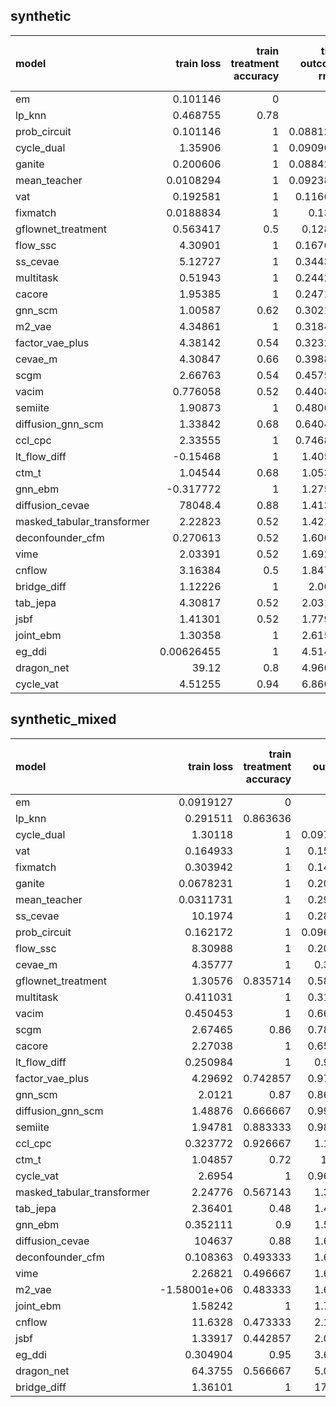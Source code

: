 ## synthetic

| model                      |     train loss |   train treatment accuracy |   train outcome rmse |   train outcome rmse labelled |   train outcome rmse unlabelled |       val loss |   val treatment accuracy |   val outcome rmse |   val outcome rmse labelled |   val outcome rmse unlabelled |
|:---------------------------|---------------:|---------------------------:|---------------------:|------------------------------:|--------------------------------:|---------------:|-------------------------:|-------------------:|----------------------------:|------------------------------:|
| em                         |     0.101146   |                       0    |            0         |                     0         |                               0 |     0.112136   |                     0    |           0        |                    0        |                             0 |
| lp_knn                     |     0.468755   |                       0.78 |            0         |                     0         |                               0 |     3.39246    |                     0.46 |           0        |                    0        |                             0 |
| prob_circuit               |     0.101146   |                       1    |            0.0881254 |                     0.0881254 |                               0 |     0.112136   |                     1    |           0.11587  |                    0.11587  |                             0 |
| cycle_dual                 |     1.35906    |                       1    |            0.0909048 |                     0.0909048 |                               0 |     1.99212    |                     1    |           0.131359 |                    0.131359 |                             0 |
| ganite                     |     0.200606   |                       1    |            0.0884233 |                     0.0884233 |                               0 |     0.211381   |                     1    |           0.157235 |                    0.157235 |                             0 |
| mean_teacher               |     0.0108294  |                       1    |            0.0923803 |                     0.0923803 |                               0 |     0.0313165  |                     1    |           0.158971 |                    0.158971 |                             0 |
| vat                        |     0.192581   |                       1    |            0.116651  |                     0.116651  |                               0 |     0.226196   |                     1    |           0.162786 |                    0.162786 |                             0 |
| fixmatch                   |     0.0188834  |                       1    |            0.1341    |                     0.1341    |                               0 |     0.0297268  |                     1    |           0.164406 |                    0.164406 |                             0 |
| gflownet_treatment         |     0.563417   |                       0.5  |            0.12896   |                     0.12896   |                               0 |     7.65541    |                     0.56 |           0.168671 |                    0.168671 |                             0 |
| flow_ssc                   |     4.30901    |                       1    |            0.167672  |                     0.167672  |                               0 |     4.93785    |                     0.94 |           0.182809 |                    0.182809 |                             0 |
| ss_cevae                   |     5.12727    |                       1    |            0.344344  |                     0.344344  |                               0 |     5.2152     |                     1    |           0.288583 |                    0.288583 |                             0 |
| multitask                  |     0.51943    |                       1    |            0.244243  |                     0.244243  |                               0 |     0.727694   |                     1    |           0.306521 |                    0.306521 |                             0 |
| cacore                     |     1.95385    |                       1    |            0.247174  |                     0.247174  |                               0 |     1.96731    |                     0.98 |           0.332459 |                    0.332459 |                             0 |
| gnn_scm                    |     1.00587    |                       0.62 |            0.302146  |                     0.302146  |                               0 |     1.41004    |                     0.5  |           0.335434 |                    0.335434 |                             0 |
| m2_vae                     |     4.34861    |                       1    |            0.318408  |                     0.318408  |                               0 |     4.72083    |                     1    |           0.352498 |                    0.352498 |                             0 |
| factor_vae_plus            |     4.38142    |                       0.54 |            0.323238  |                     0.323238  |                               0 |     4.78221    |                     0.5  |           0.360878 |                    0.360878 |                             0 |
| cevae_m                    |     4.30847    |                       0.66 |            0.398865  |                     0.398865  |                               0 |     4.94836    |                     0.64 |           0.385673 |                    0.385673 |                             0 |
| scgm                       |     2.66763    |                       0.54 |            0.457594  |                     0.457594  |                               0 |     3.41748    |                     0.58 |           0.44601  |                    0.44601  |                             0 |
| vacim                      |     0.776058   |                       0.52 |            0.440836  |                     0.440836  |                               0 |     0.966514   |                     0.56 |           0.463671 |                    0.463671 |                             0 |
| semiite                    |     1.90873    |                       1    |            0.480623  |                     0.480623  |                               0 |     2.44281    |                     0.9  |           0.559999 |                    0.559999 |                             0 |
| diffusion_gnn_scm          |     1.33842    |                       0.68 |            0.640465  |                     0.640465  |                               0 |     2.09578    |                     0.36 |           0.787206 |                    0.787206 |                             0 |
| ccl_cpc                    |     2.33555    |                       1    |            0.746856  |                     0.746856  |                               0 |     3.5384     |                     0.98 |           0.895158 |                    0.895158 |                             0 |
| lt_flow_diff               |    -0.15468    |                       1    |            1.40569   |                     1.40569   |                               0 |     0.133657   |                     1    |           0.963651 |                    0.963651 |                             0 |
| ctm_t                      |     1.04544    |                       0.68 |            1.05369   |                     1.05369   |                               0 |     1.45219    |                     0.7  |           1.22051  |                    1.22051  |                             0 |
| gnn_ebm                    |    -0.317772   |                       1    |            1.27544   |                     1.27544   |                               0 |     0.24592    |                     1    |           1.3256   |                    1.3256   |                             0 |
| diffusion_cevae            | 78048.4        |                       0.88 |            1.41304   |                     1.41304   |                               0 | 61797          |                     0.86 |           1.58831  |                    1.58831  |                             0 |
| masked_tabular_transformer |     2.22823    |                       0.52 |            1.42194   |                     1.42194   |                               0 |     3.59288    |                     0.56 |           1.68143  |                    1.68143  |                             0 |
| deconfounder_cfm           |     0.270613   |                       0.52 |            1.60624   |                     1.60624   |                               0 |     0.25453    |                     0.56 |           1.79697  |                    1.79697  |                             0 |
| vime                       |     2.03391    |                       0.52 |            1.69203   |                     1.69203   |                               0 |     3.06301    |                     0.56 |           1.88593  |                    1.88593  |                             0 |
| cnflow                     |     3.16384    |                       0.5  |            1.84705   |                     1.84705   |                               0 |     3.50444    |                     0.54 |           1.99863  |                    1.99863  |                             0 |
| bridge_diff                |     1.12226    |                       1    |            2.0632    |                     2.0632    |                               0 |     0.692943   |                     1    |           2.09474  |                    2.09474  |                             0 |
| tab_jepa                   |     4.30817    |                       0.52 |            2.03187   |                     2.03187   |                               0 |     4.93867    |                     0.56 |           2.20572  |                    2.20572  |                             0 |
| jsbf                       |     1.41301    |                       0.52 |            1.77991   |                     1.77991   |                               0 |     1.46801    |                     0.56 |           2.25996  |                    2.25996  |                             0 |
| joint_ebm                  |     1.30358    |                       1    |            2.61517   |                     2.61517   |                               0 |     1.43052    |                     1    |           2.69389  |                    2.69389  |                             0 |
| eg_ddi                     |     0.00626455 |                       1    |            4.51406   |                     4.51406   |                               0 |     0.00607473 |                     1    |           4.58031  |                    4.58031  |                             0 |
| dragon_net                 |    39.12       |                       0.8  |            4.96012   |                     4.96012   |                               0 |    40.3681     |                     0.72 |           4.7996   |                    4.7996   |                             0 |
| cycle_vat                  |     4.51255    |                       0.94 |            6.86091   |                     6.86091   |                               0 |     5.37069    |                     0.92 |           7.83358  |                    7.83358  |                             0 |

## synthetic_mixed

| model                      |       train loss |   train treatment accuracy |   train outcome rmse |   train outcome rmse labelled |   train outcome rmse unlabelled |        val loss |   val treatment accuracy |   val outcome rmse |   val outcome rmse labelled |   val outcome rmse unlabelled |
|:---------------------------|-----------------:|---------------------------:|---------------------:|------------------------------:|--------------------------------:|----------------:|-------------------------:|-------------------:|----------------------------:|------------------------------:|
| em                         |      0.0919127   |                   0        |            0         |                     0         |                        0        |     0.104631    |                 0        |           0        |                    0        |                      0        |
| lp_knn                     |      0.291511    |                   0.863636 |            0         |                     0         |                        0        |   nan           |                 0.56     |           0        |                    0        |                      0        |
| cycle_dual                 |      1.30118     |                   1        |            0.0974897 |                     0.0755619 |                        0.108373 |     2.02759     |                 1        |           0.125667 |                    0.116016 |                      0.124668 |
| vat                        |      0.164933    |                   1        |            0.154958  |                     0.107158  |                        0.179364 |     0.234889    |                 0.9      |           0.143973 |                    0.138524 |                      0.12922  |
| fixmatch                   |      0.303942    |                   1        |            0.147607  |                     0.102672  |                        0.15928  |     0.856154    |                 1        |           0.189735 |                    0.189423 |                      0.187018 |
| ganite                     |      0.0678231   |                   1        |            0.200592  |                     0.0650317 |                        0.260298 |     0.0962313   |                 1        |           0.201149 |                    0.188244 |                      0.199537 |
| mean_teacher               |      0.0311731   |                   1        |            0.296886  |                     0.148503  |                        0.340065 |     0.120838    |                 0.95     |           0.212444 |                    0.187554 |                      0.22487  |
| ss_cevae                   |     10.1974      |                   1        |            0.281937  |                     0.290141  |                        0.256798 |    10.4937      |                 1        |           0.26008  |                    0.246299 |                      0.274405 |
| prob_circuit               |      0.162172    |                   1        |            0.0960416 |                     0.0834167 |                        0.104901 |     0.20415     |                 0.96     |           0.277821 |                    0.138124 |                      0.367819 |
| flow_ssc                   |      8.30988     |                   1        |            0.206747  |                     0.214239  |                        0.198738 |     9.6202      |                 0.921429 |           0.319574 |                    0.253649 |                      0.30561  |
| cevae_m                    |      4.35777     |                   1        |            0.36562   |                     0.34694   |                        0.3881   |     4.87243     |                 1        |           0.403826 |                    0.37792  |                      0.409844 |
| gflownet_treatment         |      1.30576     |                   0.835714 |            0.582963  |                     0.159205  |                        0.802756 |    27.8919      |                 0.742857 |           0.438925 |                    0.269059 |                      0.510166 |
| multitask                  |      0.411031    |                   1        |            0.312033  |                     0.165848  |                        0.385605 |     0.856722    |                 1        |           0.454633 |                    0.402462 |                      0.451932 |
| vacim                      |      0.450453    |                   1        |            0.669653  |                     0.701056  |                        0.641311 |     0.677875    |                 1        |           0.708147 |                    0.733663 |                      0.6861   |
| scgm                       |      2.67465     |                   0.86     |            0.788709  |                     0.665207  |                        0.859684 |     3.90474     |                 0.692857 |           0.863699 |                    0.631899 |                      1.06132  |
| cacore                     |      2.27038     |                   1        |            0.653236  |                     0.370214  |                        0.785471 |     3.05227     |                 0.764286 |           0.870728 |                    0.71532  |                      1.02652  |
| lt_flow_diff               |      0.250984    |                   1        |            0.94012   |                     0.76863   |                        1.02654  |     0.369381    |                 1        |           0.93769  |                    0.963211 |                      0.813016 |
| factor_vae_plus            |      4.29692     |                   0.742857 |            0.970491  |                     0.384184  |                        1.2626   |     4.79937     |                 0.509524 |           1.03905  |                    0.506516 |                      1.35611  |
| gnn_scm                    |      2.0121      |                   0.87     |            0.860603  |                     0.590356  |                        1.04486  |     3.60711     |                 0.52381  |           1.08785  |                    0.781551 |                      1.33663  |
| diffusion_gnn_scm          |      1.48876     |                   0.666667 |            0.993897  |                     0.763022  |                        1.12471  |     2.71966     |                 0.597619 |           1.19531  |                    1.0332   |                      1.36923  |
| semiite                    |      1.94781     |                   0.883333 |            0.987958  |                     0.520979  |                        1.25389  |     5.51789     |                 0.764286 |           1.30837  |                    1.09791  |                      1.48275  |
| ccl_cpc                    |      0.323772    |                   0.926667 |            1.14485   |                     1.13597   |                        1.12779  |     0.509077    |                 0.802381 |           1.34334  |                    1.45525  |                      1.23411  |
| ctm_t                      |      1.04857     |                   0.72     |            1.2748    |                     1.32336   |                        1.23878  |     1.35875     |                 0.685714 |           1.43626  |                    1.42807  |                      1.45585  |
| cycle_vat                  |      2.6954      |                   1        |            0.968522  |                     0.688747  |                        1.0966   |     4.54965     |                 1        |           1.45532  |                    1.25496  |                      1.66062  |
| masked_tabular_transformer |      2.24776     |                   0.567143 |            1.38183   |                     1.35795   |                        1.36245  |     3.76415     |                 0.597619 |           1.64113  |                    1.68624  |                      1.57327  |
| tab_jepa                   |      2.36401     |                   0.48     |            1.43824   |                     1.43963   |                        1.373    |     3.41962     |                 0.597619 |           1.69979  |                    1.75836  |                      1.62424  |
| gnn_ebm                    |      0.352111    |                   0.9      |            1.59064   |                     1.67725   |                        1.48368  |     0.724922    |                 0.814286 |           1.73876  |                    1.84122  |                      1.63973  |
| diffusion_cevae            | 104637           |                   0.88     |            1.60155   |                     1.56996   |                        1.56595  | 33380.4         |                 0.716667 |           1.79669  |                    1.85142  |                      1.74389  |
| deconfounder_cfm           |      0.108363    |                   0.493333 |            1.63813   |                     1.61549   |                        1.51509  |     0.130529    |                 0.597619 |           1.85058  |                    1.89494  |                      1.78035  |
| vime                       |      2.26821     |                   0.496667 |            1.67702   |                     1.64013   |                        1.59928  |     2.57323     |                 0.597619 |           1.88593  |                    1.93828  |                      1.80823  |
| m2_vae                     |     -1.58001e+06 |                   0.483333 |            1.69043   |                     1.6591    |                        1.61282  |    -1.25979e+06 |                 0.402381 |           1.92762  |                    1.9435   |                      1.88321  |
| joint_ebm                  |      1.58242     |                   1        |            1.72215   |                     1.49161   |                        1.9328   |     1.83427     |                 1        |           1.99683  |                    1.90197  |                      2.13622  |
| cnflow                     |     11.6328      |                   0.473333 |            2.12582   |                     2.01869   |                        2.19434  |    13.4936      |                 0.497619 |           2.29459  |                    2.30843  |                      2.24411  |
| jsbf                       |      1.33917     |                   0.442857 |            2.00584   |                     2.28511   |                        1.73581  |     1.28416     |                 0.597619 |           2.34513  |                    2.59424  |                      1.93239  |
| eg_ddi                     |      0.304904    |                   0.95     |            3.64351   |                     3.51059   |                        3.71456  |     0.733802    |                 0.821429 |           3.78742  |                    3.9395   |                      3.46174  |
| dragon_net                 |     64.3755      |                   0.566667 |            5.09958   |                     7.76668   |                        1.18276  |    60.6178      |                 0.597619 |           5.13576  |                    6.94806  |                      1.38391  |
| bridge_diff                |      1.36101     |                   1        |           17.1529    |                    17.4311    |                       17.0442   |     1.44147     |                 1        |          16.9204   |                   16.9269   |                     16.8546   |

